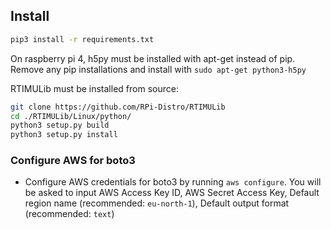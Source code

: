## Install

```bash
pip3 install -r requirements.txt
```

On raspberry pi 4, h5py must be installed with apt-get instead of pip. Remove any pip installations and install with `sudo apt-get python3-h5py`

RTIMULib must be installed from source:

```bash
git clone https://github.com/RPi-Distro/RTIMULib
cd ./RTIMULib/Linux/python/
python3 setup.py build
python3 setup.py install
```

### Configure AWS for boto3

- Configure AWS credentials for boto3 by running `aws configure`. You will be asked to input AWS Access Key ID, AWS Secret Access Key, Default region name (recommended: `eu-north-1`), Default output format (recommended: `text`)